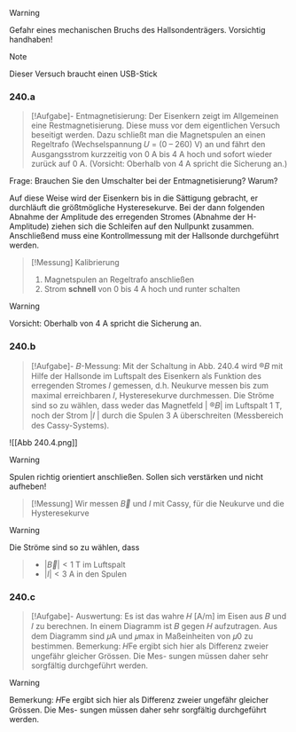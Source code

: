
> [!Warning]
Gefahr eines mechanischen Bruchs des Hallsondenträgers. Vorsichtig handhaben!

> [!Note]
Dieser Versuch braucht einen USB-Stick

### 240.a
> [!Aufgabe]-
Entmagnetisierung: Der Eisenkern zeigt im Allgemeinen eine Restmagnetisierung. Diese muss vor dem eigentlichen Versuch beseitigt werden. Dazu schließt man die Magnetspulen an einen Regeltrafo (Wechselspannung 𝑈 = (0 – 260) V) an und fährt den Ausgangsstrom kurzzeitig von 0 A bis 4 A hoch und sofort wieder zurück auf 0 A. (Vorsicht: Oberhalb von 4 A spricht die Sicherung an.) 
>
Frage: Brauchen Sie den Umschalter bei der Entmagnetisierung? Warum? 
>
Auf diese Weise wird der Eisenkern bis in die Sättigung gebracht, er durchläuft die größtmögliche Hysteresekurve. Bei der dann folgenden Abnahme der Amplitude des erregenden Stromes (Abnahme der H-Amplitude) ziehen sich die Schleifen auf den Nullpunkt zusammen. Anschließend muss eine Kontrollmessung mit der Hallsonde durchgeführt werden.

> [!Messung] Kalibrierung
> 1. Magnetspulen an Regeltrafo anschließen
> 2. Strom **schnell** von $0$ bis $4$ A hoch und runter schalten

>[!Warning]
Vorsicht: Oberhalb von $4$ A spricht die Sicherung an. 
### 240.b
> [!Aufgabe]-
𝐵-Messung: Mit der Schaltung in Abb. 240.4 wird ®𝐵 mit Hilfe der Hallsonde im Luftspalt des Eisenkern als Funktion des erregenden Stromes 𝐼 gemessen, d.h. Neukurve messen bis zum maximal erreichbaren 𝐼, Hysteresekurve durchmessen. Die Ströme sind so zu wählen, dass weder das Magnetfeld | ®𝐵| im Luftspalt 1 T, noch der Strom |𝐼 | durch die Spulen 3 A überschreiten (Messbereich des Cassy-Systems).

![[Abb 240.4.png]]

> [!Warning]
Spulen richtig orientiert anschließen. Sollen sich verstärken und nicht aufheben!

> [!Messung]
Wir messen $\vec{B}$ und $I$ mit Cassy, für die Neukurve und die Hysteresekurve

> [!Warning]
Die Ströme sind so zu wählen, dass 
> * $|\vec{B}| < 1$ T im Luftspalt 
> * $|I| < 3$ A in den Spulen 
### 240.c
> [!Aufgabe]-
Auswertung: Es ist das wahre 𝐻 [A/m] im Eisen aus 𝐵 und 𝐼 zu berechnen. In einem Diagramm ist 𝐵 gegen 𝐻 aufzutragen. Aus dem Diagramm sind 𝜇A und 𝜇max in Maßeinheiten von 𝜇0 zu bestimmen. Bemerkung: 𝐻Fe ergibt sich hier als Differenz zweier ungefähr gleicher Grössen. Die Mes- sungen müssen daher sehr sorgfältig durchgeführt werden.

> [!Warning]
Bemerkung: 𝐻Fe ergibt sich hier als Differenz zweier ungefähr gleicher Grössen. Die Mes- sungen müssen daher sehr sorgfältig durchgeführt werden.